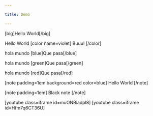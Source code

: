 ```yaml
---

title: Demo

---
```



[big]Hello World[/big]


Hello World [color name=violet] Buuu! [/color]

hola mundo [blue]Que pasa[/blue]

hola mundo [green]Que pasa[/green]

hola mundo [red]Que pasa[/red]

[note padding=1em background=red color=blue]
  Hello World
[/note]

[note padding=1em]
  Black note
[/note]

[youtube class=iframe id=muONBiadpl8]
[youtube class=iframe id=Hfm7q6CT36U]
